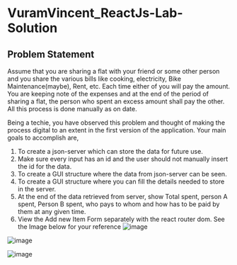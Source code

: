 # VuramVincent_ReactJs-Lab-Solution

## Problem Statement

Assume that you are sharing a flat with your friend or some other person and you share the
various bills like cooking, electricity, Bike Maintenance(maybe), Rent, etc. Each time either of
you will pay the amount. You are keeping note of the expenses and at the end of the period of
sharing a flat, the person who spent an excess amount shall pay the other. All this process is
done manually as on date.

Being a techie, you have observed this problem and thought of making the process digital to an
extent in the first version of the application. Your main goals to accomplish are,
1. To create a json-server which can store the data for future use.
2. Make sure every input has an id and the user should not manually insert the id for the
data.
3. To create a GUI structure where the data from json-server can be seen.
4. To create a GUI structure where you can fill the details needed to store in the server.
5. At the end of the data retrieved from server, show Total spent, person A spent, Person B
spent, who pays to whom and how has to be paid by them at any given time.
6. View the Add new Item Form separately with the react router dom.
See the Image below for your reference
![image](https://user-images.githubusercontent.com/88813613/178227353-3dadb7ba-4d80-43df-a2d5-402389f7d879.png)

![image](https://user-images.githubusercontent.com/88813613/178227381-740652ed-6d63-4586-864e-2738b717ea81.png)

![image](https://user-images.githubusercontent.com/88813613/178227419-5dff9371-a7c0-4588-b761-00de0176f8b9.png)




